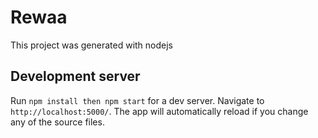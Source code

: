 # Rewaa

This project was generated with nodejs

## Development server

Run `npm install then npm start` for a dev server. Navigate to `http://localhost:5000/`. The app will automatically reload if you change any of the source files.
 